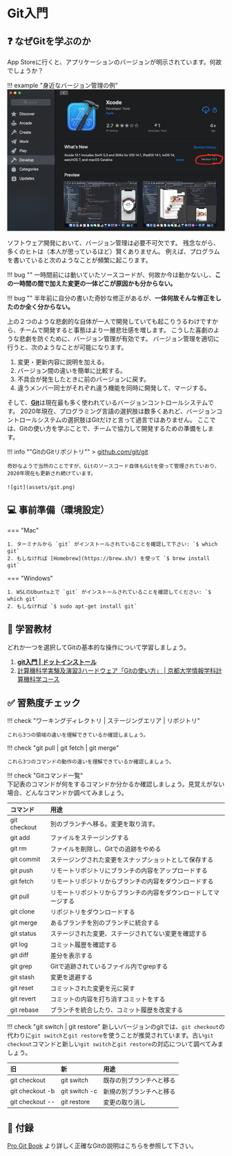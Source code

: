 # Git入門

## :question: なぜGitを学ぶのか

App Storeに行くと、アプリケーションのバージョンが明示されています。何故でしょうか？

!!! example "身近なバージョン管理の例"
    ![version](assets/version.png)

ソフトウェア開発において、バージョン管理は必要不可欠です。
残念ながら、多くのヒトは（本人が思っているほど）賢くありません。
例えば、プログラムを書いていると次のようなことが頻繁に起こります。

!!! bug ""
    一時間前には動いていたソースコードが、何故か今は動かないし、**この一時間の間で加えた変更の一体どこが原因かも分からない。**

!!! bug ""
    半年前に自分の書いた奇妙な修正があるが、**一体何故そんな修正をしたのか全く分からない。**

上の２つのような悲劇的な自体が一人で開発していても起こりうるわけですから、チームで開発すると事態はより一層悲壮感を増します。
こうした喜劇のような悲劇を防ぐために、バージョン管理が有効です。
バージョン管理を適切に行うと、次のようなことが可能になります。

1. 変更・更新内容に説明を加える。
2. バージョン間の違いを簡単に比較する。　
3. 不具合が発生したときに前のバージョンに戻す。
4. 違うメンバー同士がそれぞれ違う機能を同時に開発して、マージする。

そして、[**Git**](https://ja.wikipedia.org/wiki/Git)は現在最も多く使われているバージョンコントロールシステムです。
2020年現在、プログラミング言語の選択肢は数多くあれど、バージョンコントロールシステムの選択肢はGitだけと言って過言ではありません。
ここでは、Gitの使い方を学ぶことで、チームで協力して開発するための準備をします。

!!! info ""GitのGitリポジトリ""
    > [github.com/git/git](https://github.com/git/git)

    奇妙なようで当然のことですが、Gitのソースコード自体もGitを使って管理されていおり、2020年現在も更新され続けています。

    ![git](assets/git.png)

## :computer: 事前準備（環境設定）

=== "Mac"

    1. ターミナルから `git` がインストールされていることを確認して下さい: `$ which git`
    2. もしなければ [Homebrew](https://brew.sh/) を使って `$ brew install git`

=== "Windows"

    1. WSLのUbuntu上で `git` がインストールされていることを確認してください: `$ which git`
    2. もしなければ `$ sudo apt-get install git`

## :orange_book: 学習教材
どれか一つを選択してGitの基本的な操作について学習しましょう。

1. [**git入門 | ドットインストール**](https://dotinstall.com/lessons/basic_git)
2. [計算機科学実験及演習3ハードウェア「Gitの使い方」 | 京都大学情報学科計算機科学コース](http://www.lab3.kuis.kyoto-u.ac.jp/~takase/le3a/2020HW3-git.pdf)

## :white_check_mark: 習熟度チェック

!!! check "ワーキングディレクトリ | ステージングエリア | リポジトリ"

    これら3つの領域の違いを理解できているか確認しましょう。

!!! check "git pull | git fetch | git merge"

    これら3つのコマンドの動作の違いを理解できているか確認しましょう。

!!! check "Gitコマンド一覧"        
    下記表のコマンドが何をするコマンドか分かるか確認しましょう。見覚えがない場合、どんなコマンドか調べてみましょう。

| コマンド | 用途 |
|:---|:---|
| git checkout | 別のブランチへ移る。変更を取り消す。 | 
| git add | ファイルをステージングする |
| git rm | ファイルを削除し、Gitでの追跡をやめる |
| git commit | ステージングされた変更をスナップショットとして保存する |
| git push | リモートリポジトリにブランチの内容をアップロードする |
| git fetch | リモートリポジトリからブランチの内容をダウンロードする |
| git pull | リモートリポジトリからブランチの内容をダウンロードしてマージする |
| git clone | リポジトリをダウンロードする |
| git merge | あるブランチを別のブランチに統合する |
| git status | ステージされた変更、ステージされてない変更を確認する |
| git log | コミット履歴を確認する |
| git diff | 差分を表示する |
| git grep | Gitで追跡されているファイル内でgrepする |
| git stash | 変更を退避する |
| git reset | コミットされた変更を元に戻す |
| git revert | コミットの内容を打ち消すコミットをする |
| git rebase | ブランチを統合したり、コミット履歴を改変する |


!!! check "git switch | git restore"
    新しいバージョンのgitでは、`git checkout`の代わりに`git switch`と`git restore`を使うことが推奨されています。古い`git checkout`コマンドと新しい`git switch`と`git restore`の対応について調べてみましょう。

| 旧 | 新 | 用途 |
|:---|:---|:---|
| git checkout | git switch | 既存の別ブランチへと移る |
| git checkout -b | git switch -c | 新規の別ブランチへと移る |
| git checkout -- | git restore | 変更の取り消し |

## :gift: 付録

[Pro Git Book](https://git-scm.com/book/ja/v2) より詳しく正確なGitの説明はこちらを参照して下さい。
